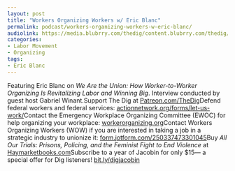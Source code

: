 ```yaml
---
layout: post
title: "Workers Organizing Workers w/ Eric Blanc"
permalink: podcast/workers-organizing-workers-w-eric-blanc/
audiolink: https://media.blubrry.com/thedig/content.blubrry.com/thedig/The_Dig-EP_479-Blanc.mp3
categories:
- Labor Movement
- Organizing
tags:
- Eric Blanc
---
```


Featuring Eric Blanc on *We Are the Union: How Worker-to-Worker Organizing Is Revitalizing Labor and Winning Big*. Interview conducted by guest host Gabriel Winant.Support The Dig at [Patreon.com/TheDig](http://Patreon.com/TheDig)Defend federal workers and federal services: [actionnetwork.org/forms/let-us-work/](http://actionnetwork.org/forms/let-us-work/)Contact the Emergency Workplace Organizing Committee (EWOC) for help organizing your workplace: [workerorganizing.org](http://workerorganizing.org)Contact Workers Organizing Workers (WOW) if you are interested in taking a job in a strategic industry to unionize it: [form.jotform.com/250337473301045](http://form.jotform.com/250337473301045)Buy *All Our Trials: Prisons, Policing, and the Feminist Fight to End Violence* at [Haymarketbooks.com](http://Haymarketbooks.com)Subscribe to a year of Jacobin for only $15— a special offer for Dig listeners! [bit.ly/digjacobin](http://bit.ly/digjacobin)